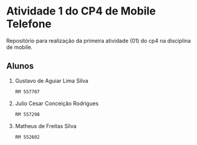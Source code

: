 # Atividade 1 do CP4 de Mobile Telefone

Repositório para realização da primeira atividade (01) do cp4 na disciplina de mobile.

## Alunos


1. Gustavo de Aguiar Lima Silva

   ```bash
   RM 557707
   ```

2. Julio Cesar Conceição Rodrigues

   ```bash
   RM 557298
   ```

3. Matheus de Freitas Silva

   ```bash
   RM 552602
   ```